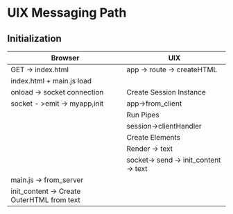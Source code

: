 # UIX Messaging Path
## Initialization


| Browser | UIX |
| ------ | ------- |
| GET -> index.html | app -> route -> createHTML|
|index.html + main.js load| |
|onload -> socket connection| Create Session Instance|
|socket - >emit -> myapp,init | app->from_client
|| Run Pipes|
|| session->clientHandler |
|| Create Elements |
|| Render -> text |
|| socket-> send -> init_content -> text|
|main.js -> from_server||
|init_content -> Create OuterHTML from text||

